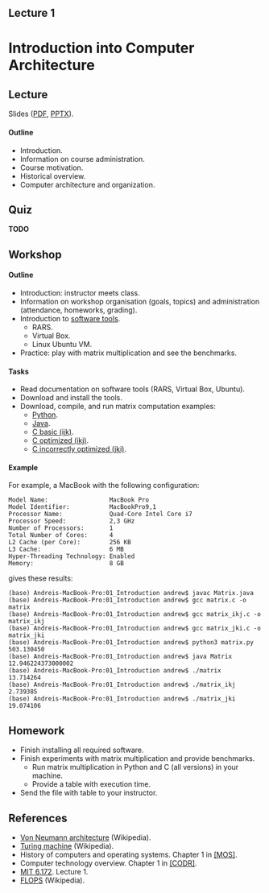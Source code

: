 Lecture 1
---

# Introduction into Computer Architecture

## Lecture

Slides ([PDF](CA_Lecture_01.pdf), [PPTX](CA_Lecture_01.pptx)).

#### Outline

* Introduction.
* Information on course administration.
* Course motivation.
* Historical overview.
* Computer architecture and organization.

## Quiz

__TODO__

## Workshop

#### Outline

* Introduction: instructor meets class.
* Information on workshop organisation (goals, topics)
  and administration (attendance, homeworks, grading).
* Introduction to [software tools](../../software.md).
   * RARS.
   * Virtual Box. 
   * Linux Ubuntu VM.
* Practice: play with matrix multiplication and see the benchmarks.

#### Tasks

* Read documentation on software tools (RARS, Virtual Box, Ubuntu).
* Download and install the tools.
* Download, compile, and run matrix computation examples:
   * [Python](
     https://github.com/andrewt0301/hse-acos-course/blob/master/docs/part1ca/01_Introduction/matrix.py).
   * [Java](
     https://github.com/andrewt0301/hse-acos-course/blob/master/docs/part1ca/01_Introduction/Matrix.java).
   * [C basic (ijk)](
     https://github.com/andrewt0301/hse-acos-course/blob/master/docs/part1ca/01_Introduction/matrix.c).
   * [C optimized (ikj)](
     https://github.com/andrewt0301/hse-acos-course/blob/master/docs/part1ca/01_Introduction/matrix_ikj.c).
   * [C incorrectly optimized (jki)](
     https://github.com/andrewt0301/hse-acos-course/blob/master/docs/part1ca/01_Introduction/matrix_ikj.c).

#### Example

For example, a MacBook with the following configuration:

```
Model Name:                 MacBook Pro
Model Identifier:           MacBookPro9,1
Processor Name:             Quad-Core Intel Core i7
Processor Speed:            2,3 GHz
Number of Processors:       1
Total Number of Cores:      4
L2 Cache (per Core):        256 KB
L3 Cache:                   6 MB
Hyper-Threading Technology: Enabled
Memory:                     8 GB
```
gives these results:

```
(base) Andreis-MacBook-Pro:01_Introduction andrew$ javac Matrix.java
(base) Andreis-MacBook-Pro:01_Introduction andrew$ gcc matrix.c -o matrix
(base) Andreis-MacBook-Pro:01_Introduction andrew$ gcc matrix_ikj.c -o matrix_ikj
(base) Andreis-MacBook-Pro:01_Introduction andrew$ gcc matrix_jki.c -o matrix_jki
(base) Andreis-MacBook-Pro:01_Introduction andrew$ python3 matrix.py
503.130450
(base) Andreis-MacBook-Pro:01_Introduction andrew$ java Matrix
12.946224373000002
(base) Andreis-MacBook-Pro:01_Introduction andrew$ ./matrix
13.714264
(base) Andreis-MacBook-Pro:01_Introduction andrew$ ./matrix_ikj 
2.739385
(base) Andreis-MacBook-Pro:01_Introduction andrew$ ./matrix_jki 
19.074106
```

## Homework

* Finish installing all required software.
* Finish experiments with matrix multiplication and provide benchmarks.
   * Run matrix multiplication in Python and C (all versions) in your machine.
   * Provide a table with execution time.
* Send the file with table to your instructor.

## References

* [Von Neumann architecture](https://en.m.wikipedia.org/wiki/Von_Neumann_architecture) (Wikipedia).
* [Turing machine](https://en.m.wikipedia.org/wiki/Turing_machine) (Wikipedia).
* History of computers and operating systems. Chapter 1 in [[MOS]](../../books.md).
* Computer technology overview. Chapter 1 in [[CODR]](../../books.md).
* [MIT 6.172](
  https://ocw.mit.edu/courses/electrical-engineering-and-computer-science/6-172-performance-engineering-of-software-systems-fall-2018).
  Lecture 1.
* [FLOPS](https://en.wikipedia.org/wiki/FLOPS) (Wikipedia).
 
